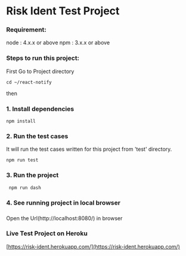 # Risk Ident Test Project

### Requirement:
node : 4.x.x or above 
npm : 3.x.x or above

### Steps to run this project:

First Go to Project directory

```
cd ~/react-notify
```
then

### 1. Install dependencies
 

```
npm install
```
### 2. Run the test cases
 
It will run the test cases written for this project from 'test' directory.
```
npm run test
```
### 3. Run the project
```
 npm run dash
```

### 4. See running project in local browser 
 ###
Open the Url(http://localhost:8080/) in browser


### Live Test Project on Heroku ###

[https://risk-ident.herokuapp.com/](https://risk-ident.herokuapp.com/)

